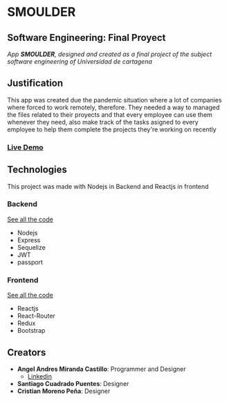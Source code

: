 # SMOULDER

## Software Engineering: Final Proyect

_App **SMOULDER**, designed and created as a final project of the subject software engineering of Universidad de cartagena_

## Justification

This app was created due the pandemic situation where a lot of companies where forced to work remotely, therefore. 
They needed a way to managed the files related to their proyects and that every employee can use them whenever they need, 
also make track of the tasks asigned to every employee to help them complete the projects they're working on recently

### [Live Demo](https://smoulder.netlify.app/)

## Technologies

This project was made with Nodejs in Backend and Reactjs in frontend

### Backend
[See all the code](https://github.com/Heriador/smoulder-backend)

* Nodejs
* Express
* Sequelize
* JWT
* passport




### Frontend
[See all the code](https://github.com/Heriador/Smoulder-frontend)

* Reactjs
* React-Router
* Redux
* Bootstrap


## Creators
* **Angel Andres Miranda Castillo**: Programmer and Designer 
  * [Linkedin](https://www.linkedin.com/in/angel-andres-miranda-castillo/)
* **Santiago Cuadrado Puentes**: Designer
* **Cristian Moreno Peña**: Designer
